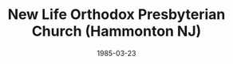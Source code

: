 ---
date: &id001 1985-03-23
end_date: null
location:
  address: null
  city: Hammonton
  state: NJ
minister:
- end: 1985-03-23
  name: Steve Hohenberger
  start: 1981-12-15
  type: Organizing Pastor
- end: 1986-01-01
  name: Steve Hohenberger
  start: 1985-03-23
  type: Pastor
ministers:
- Steve Hohenberger
- Steve Hohenberger
name: New Life Orthodox Presbyterian Church
names: null
origination_date: *id001
raw_data: "New Life Orthodox Presbyterian Chapel  (December 15, 1981\u2013March 23,\
  \ 1985)\nNew Life Orthodox Presbyterian Church (March 23, 1985\u2013December 31,\
  \ 1995)\n(moved from Sweetwater on September 24, 1983)\nOrg. Pastor: Steve Hohenberger,\
  \ 1981\u201385\nPastor: Steve Hohenberger, 1985\u201386"
received_from: null
states:
- NJ
status:
  active: true
  end_date: null
  reason: null
  received_from: null
  withdrawal_to: null
title: New Life Orthodox Presbyterian Church (Hammonton NJ)
year_established:
- 1985

---